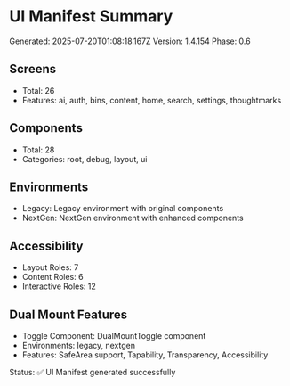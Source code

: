 # UI Manifest Summary

Generated: 2025-07-20T01:08:18.167Z
Version: 1.4.154
Phase: 0.6

## Screens
- Total: 26
- Features: ai, auth, bins, content, home, search, settings, thoughtmarks

## Components
- Total: 28
- Categories: root, debug, layout, ui

## Environments
- Legacy: Legacy environment with original components
- NextGen: NextGen environment with enhanced components

## Accessibility
- Layout Roles: 7
- Content Roles: 6
- Interactive Roles: 12

## Dual Mount Features
- Toggle Component: DualMountToggle component
- Environments: legacy, nextgen
- Features: SafeArea support, Tapability, Transparency, Accessibility

Status: ✅ UI Manifest generated successfully
